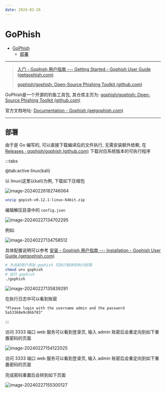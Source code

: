 ```yaml
---
date: 2024-02-26
---
```


# GoPhish

- [GoPhish](#gophish)
  - [部署](#部署)

---

> [入门 - Gophish 用户指南 --- Getting Started - Gophish User Guide (getgophish.com)](https://docs.getgophish.com/user-guide/getting-started)
>
> [gophish/gophish: Open-Source Phishing Toolkit (github.com)](https://github.com/gophish/gophish?tab=readme-ov-file)

GoPhish是一个开源的钓鱼工具包, 其仓库主页为: [gophish/gophish: Open-Source Phishing Toolkit (github.com)](https://github.com/gophish/gophish?tab=readme-ov-file)

官方文档地址: [Documentation - Gophish (getgophish.com)](https://getgophish.com/documentation/)

---

## 部署

由于是 Go 编写的, 可以直接下载编译后的文件执行, 无需安装额外依赖, 在 [Releases · gophish/gophish (github.com)](https://github.com/gophish/gophish/releases/) 下载对应系统版本的可执行程序

:::tabs

@tab:active linux(kali)

以 linux(这里以kali)为例, 下载如下压缩包

![image-20240226182746064](http://cdn.ayusummer233.top/DailyNotes/202402271335612.png)

```bash
unzip gopish-v0.12.1-linux-64bit.zip
```

编辑解压目录中的 `config.json`

![image-20240227134702295](http://cdn.ayusummer233.top/DailyNotes/202402271347716.png)

例如:

![image-20240227134758512](http://cdn.ayusummer233.top/DailyNotes/202402271347877.png)

具体配置说明可以参考 [安装 - Gophish 用户指南 --- Installation - Gophish User Guide (getgophish.com)](https://docs.getgophish.com/user-guide/installation#understanding-the-config.json)

```bash
# 为当前用户添加 gophish 可执行程序的执行权限
chmod u+x gophish
# 运行 gophish
./gophish
```

![image-20240227135839291](http://cdn.ayusummer233.top/DailyNotes/202402271358648.png)

在执行日志中可以看到账密

```
"Please login with the username admin and the password 5a53368e9c86b783"
```

:::


访问 3333 端口 web 服务可以看到登录页, 输入 admin 账密后会重定向到如下重置密码的页面

![image-20240227154122025](http://cdn.ayusummer233.top/DailyNotes/202402271541387.png)

访问 3333 端口 web 服务可以看到登录页, 输入 admin 账密后会重定向到如下重置密码的页面

完成密码重置后会转到如下页面

![image-20240227155300127](http://cdn.ayusummer233.top/DailyNotes/202402271553719.png)

